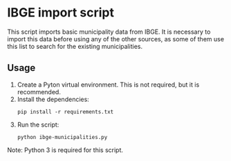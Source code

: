# IBGE import script

This script imports basic municipality data from IBGE. It is necessary to
import this data before using any of the other sources, as some of them
use this list to search for the existing municipalities.

## Usage

1. Create a Pyton virtual environment. This is not required, but it is
   recommended.
2. Install the dependencies:
   ```
   pip install -r requirements.txt
   ```
3. Run the script:
   ```
   python ibge-municipalities.py
   ```

Note: Python 3 is required for this script.

